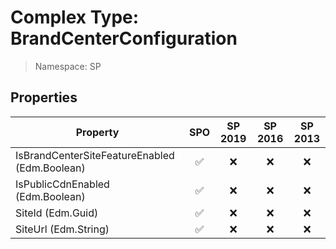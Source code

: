 # Complex Type: BrandCenterConfiguration

> Namespace: SP

## Properties

Property | SPO | SP 2019 | SP 2016 | SP 2013
----------|:---:|:-------:|:-------:|:-------:
IsBrandCenterSiteFeatureEnabled (Edm.Boolean) | ✅ | ❌ | ❌ | ❌
IsPublicCdnEnabled (Edm.Boolean) | ✅ | ❌ | ❌ | ❌
SiteId (Edm.Guid) | ✅ | ❌ | ❌ | ❌
SiteUrl (Edm.String) | ✅ | ❌ | ❌ | ❌